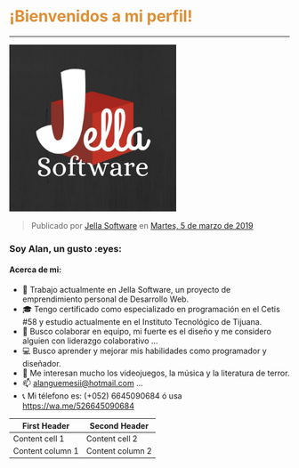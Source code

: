 <h1><font color="#de8f35">¡Bienvenidos a mi perfil!</h1></font> <HR>
<img src="Jella Logo.jpg" width="300" height="300">

<div class="fb-post" data-href="https://www.facebook.com/JellaSoftware/photos/a.299912217365276/300054314017733/" data-width="500" data-show-text="true"><blockquote cite="https://www.facebook.com/JellaSoftware/photos/a.299912217365276/300054314017733/?type=3" class="fb-xfbml-parse-ignore">Publicado por <a href="https://www.facebook.com/JellaSoftware/">Jella Software</a> en&nbsp;<a href="https://www.facebook.com/JellaSoftware/photos/a.299912217365276/300054314017733/?type=3">Martes, 5 de marzo de 2019</a></blockquote></div>

<h3>Soy Alan, un gusto :eyes: <BR></h3>

<h4>Acerca de mi:</h4>

- :briefcase: Trabajo actualmente en Jella Software, un proyecto de emprendimiento personal de Desarrollo Web.
- :mortar_board: Tengo certificado como especializado en programación en el Cetis #58 y estudio actualmente en el Instituto Tecnológico de Tijuana.
- 👯 Busco colaborar en equipo, mi fuerte es el diseño y me considero alguien con liderazgo colaborativo ...
- :computer: Busco aprender y mejorar mis habilidades como programador y diseñador.
- 💬 Me interesan mucho los videojuegos, la música y la literatura de terror.
- 📫 alanguemesii@hotmail.com ...
- :telephone_receiver: Mi télefono es: (+052) 6645090684 ó usa https://wa.me/526645090684

First Header | Second Header
------------ | -------------
Content cell 1 | Content cell 2
Content column 1 | Content column 2
